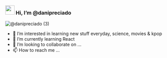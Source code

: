 ### <img src="https://github.com/TheDudeThatCode/TheDudeThatCode/blob/master/Assets/Hi.gif" width="29px"> Hi, I’m @danipreciado

![@danipreciado (3)](https://github.com/danipreciado/danipreciado/assets/127158155/8fffe05a-cfa6-4e39-8a13-cc908999b4d0)


- 👀 I’m interested in learning new stuff everyday, science, movies & kpop
- 🌱 I’m currently learning React 
- 💞️ I’m looking to collaborate on ...
- 📫 How to reach me ...

<!---
danipreciado/danipreciado is a ✨ special ✨ repository because its `README.md` (this file) appears on your GitHub profile.
You can click the Preview link to take a look at your changes.
--->
